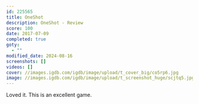 ```yaml
---
id: 225565
title: OneShot
description: OneShot - Review
score: 100
date: 2017-07-09
completed: true
goty:
  - ""
modified_date: 2024-08-16
screenshots: []
videos: []
cover: //images.igdb.com/igdb/image/upload/t_cover_big/co5rp6.jpg
image: //images.igdb.com/igdb/image/upload/t_screenshot_huge/scjtq5.jpg
---
```

Loved it. This is an excellent game.